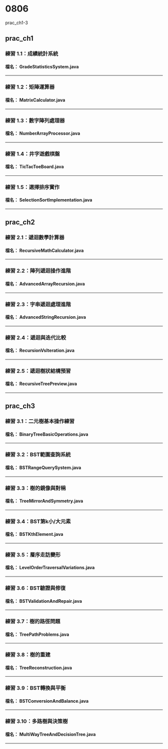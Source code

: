 # 0806 
prac_ch1-3

## prac_ch1
### 練習 1.1：成績統計系統
#### 檔名： GradeStatisticsSystem.java
---
### 練習 1.2：矩陣運算器
#### 檔名： MatrixCalculator.java
---
### 練習 1.3：數字陣列處理器
#### 檔名： NumberArrayProcessor.java
---
### 練習 1.4：井字遊戲棋盤
#### 檔名： TicTacToeBoard.java
---
### 練習 1.5：選擇排序實作
#### 檔名： SelectionSortImplementation.java
---

## prac_ch2
### 練習 2.1：遞迴數學計算器
#### 檔名： RecursiveMathCalculator.java
---

### 練習 2.2：陣列遞迴操作進階
#### 檔名： AdvancedArrayRecursion.java
---
### 練習 2.3：字串遞迴處理進階
#### 檔名： AdvancedStringRecursion.java
---
### 練習 2.4：遞迴與迭代比較
#### 檔名： RecursionVsIteration.java
---
### 練習 2.5：遞迴樹狀結構預習
#### 檔名： RecursiveTreePreview.java
---

## prac_ch3
### 練習 3.1：二元樹基本操作練習
#### 檔名： BinaryTreeBasicOperations.java
---
### 練習 3.2：BST範圍查詢系統
#### 檔名： BSTRangeQuerySystem.java
---
### 練習 3.3：樹的鏡像與對稱
#### 檔名： TreeMirrorAndSymmetry.java
---
### 練習 3.4：BST第k小/大元素
#### 檔名： BSTKthElement.java
---
### 練習 3.5：層序走訪變形
#### 檔名： LevelOrderTraversalVariations.java
---
### 練習 3.6：BST驗證與修復
#### 檔名： BSTValidationAndRepair.java
---
### 練習 3.7：樹的路徑問題
#### 檔名： TreePathProblems.java
---
### 練習 3.8：樹的重建
#### 檔名： TreeReconstruction.java
---
### 練習 3.9：BST轉換與平衡
#### 檔名： BSTConversionAndBalance.java
---
### 練習 3.10：多路樹與決策樹
#### 檔名： MultiWayTreeAndDecisionTree.java
---